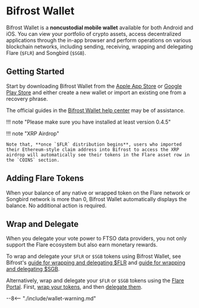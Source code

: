 # Bifrost Wallet

Bifrost Wallet is a **noncustodial mobile wallet** available for both Android and iOS.
You can view your portfolio of crypto assets, access decentralized applications through the in-app browser and perform operations on various blockchain networks, including sending, receiving, wrapping and delegating Flare (`$FLR`) and Songbird (`$SGB`).

## Getting Started

Start by downloading Bifrost Wallet from the [Apple App Store](https://apps.apple.com/us/app/bifrost-wallet/id1577198351) or [Google Play Store](https://play.google.com/store/apps/details?id=com.bifrostwallet.app) and either create a new wallet or import an existing one from a recovery phrase.

The official guides in the [Bifrost Wallet help center](https://support.bifrostwallet.com) may be of assistance.

!!! note "Please make sure you have installed at least version 0.4.5"

!!! note "XRP Airdrop"

    Note that, **once `$FLR` distribution begins**, users who imported their Ethereum-style claim address into Bifrost to access the XRP airdrop will automatically see their tokens in the Flare asset row in the `COINS` section.

## Adding Flare Tokens

When your balance of any native or wrapped token on the Flare network or Songbird network is more than 0, Bifrost Wallet automatically displays the balance. No additional action is required.

## Wrap and Delegate

When you delegate your vote power to FTSO data providers, you not only support the Flare ecosystem but also earn monetary rewards.

To wrap and delegate your `$FLR` or `$SGB` tokens using Bifrost Wallet, see Bifrost's [guide for wrapping and delegating $FLR](https://support.bifrostwallet.com/en/articles/6545558-wrap-and-delegate-flare) and [guide for wrapping and delegating $SGB](https://support.bifrostwallet.com/en/articles/5588951-wrap-and-delegate-songbird).

Alternatively, wrap and delegate your `$FLR` or `$SGB` tokens using the [Flare Portal](https://portal.flare.network/). First, [wrap your tokens](../wrapping-tokens.md), and then [delegate them](../delegation/managing-delegations.md#delegating-your-vote-power).

--8<-- "./include/wallet-warning.md"
